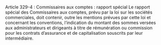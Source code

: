 Article 329-4 : Commissaires aux comptes : rapport spécial
Le rapport spécial des Commissaires aux comptes, prévu par la loi sur les sociétés commerciales, doit contenir, outre les mentions prévues par cette loi et concernant les conventions, l’indication du montant des sommes versées aux administrateurs et dirigeants à titre de rémunération ou commission pour les contrats d’assurance et de capitalisation souscrits par leur intermédiaire.